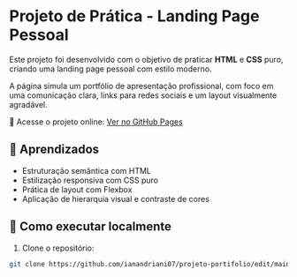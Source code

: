 # Projeto de Prática - Landing Page Pessoal

Este projeto foi desenvolvido com o objetivo de praticar **HTML** e **CSS** puro, criando uma landing page pessoal com estilo moderno.

A página simula um portfólio de apresentação profissional, com foco em uma comunicação clara, links para redes sociais e um layout visualmente agradável.

🔗 Acesse o projeto online: [Ver no GitHub Pages](https://ianandriani07.github.io/projeto-portifolio/)

## 🧠 Aprendizados

- Estruturação semântica com HTML
- Estilização responsiva com CSS puro
- Prática de layout com Flexbox
- Aplicação de hierarquia visual e contraste de cores

## 🚀 Como executar localmente

1. Clone o repositório:
```bash
git clone https://github.com/ianandriani07/projeto-portifolio/edit/main/README.md
